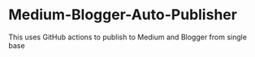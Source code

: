 # Medium-Blogger-Auto-Publisher
This uses GitHub actions to publish to Medium and Blogger from single base
